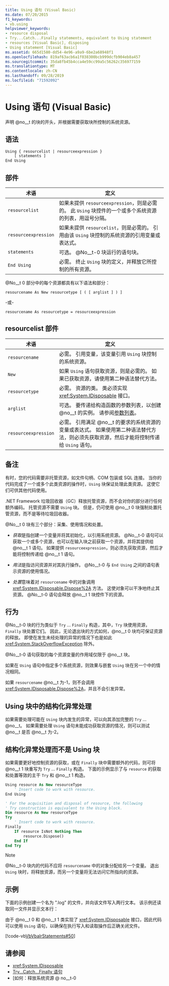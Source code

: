 ```yaml
---
title: Using 语句 (Visual Basic)
ms.date: 07/20/2015
f1_keywords:
- vb.using
helpviewer_keywords:
- resource disposal
- Try...Catch...Finally statements, equivalent to Using statement
- resources [Visual Basic], disposing
- Using statement [Visual Basic]
ms.assetid: 665d1580-dd54-4e96-a9a9-6be2a68948f1
ms.openlocfilehash: 819af63acb6a1f038300bcb999dcfb904eb8a457
ms.sourcegitcommit: 35da8fb45b4cca4e59cc99a5c56262c356977159
ms.translationtype: MT
ms.contentlocale: zh-CN
ms.lasthandoff: 09/28/2019
ms.locfileid: "71592092"
---
```

# <a name="using-statement-visual-basic"></a>Using 语句 (Visual Basic)

声明 @no__t 的块的开头，并根据需要获取块所控制的系统资源。

## <a name="syntax"></a>语法

```vb
Using { resourcelist | resourceexpression }
    [ statements ]
End Using
```

## <a name="parts"></a>部件

|术语|定义|  
|---|---|  
|`resourcelist`|如果未提供 `resourceexpression`，则是必需的。 此 `Using` 块控件的一个或多个系统资源的列表，用逗号分隔。|  
|`resourceexpression`|如果未提供 `resourcelist`，则是必需的。 引用由该 `Using` 块控制的系统资源的引用变量或表达式。|  
|`statements`|可选。 @No__t-0 块运行的语句块。|  
|`End Using`|必需。 终止 `Using` 块的定义，并释放它所控制的所有资源。|  

 @No__t 0 部分中的每个资源都具有以下语法和部分：

 `resourcename As New resourcetype [ ( [ arglist ] ) ]`

 -或-

 `resourcename As resourcetype = resourceexpression`

## <a name="resourcelist-parts"></a>resourcelist 部件

|术语|定义|  
|---|---|  
|`resourcename`|必需。 引用变量，该变量引用 `Using` 块控制的系统资源。|  
|`New`|如果 `Using` 语句获取资源，则是必需的。 如果已获取资源，请使用第二种语法替代方法。|  
|`resourcetype`|必需。 资源的类。 类必须实现 <xref:System.IDisposable> 接口。|  
|`arglist`|可选。 要传递给构造函数的参数列表，以创建 @no__t 的实例。 请参阅[参数列表](parameter-list.md)。|  
|`resourceexpression`|必需。 引用满足 @no__t 的要求的系统资源的变量或表达式。 如果使用第二种语法替代方法，则必须先获取资源，然后才能将控制传递给 `Using` 语句。|  
  
## <a name="remarks"></a>备注

 有时，您的代码需要非托管资源，如文件句柄、COM 包装或 SQL 连接。 当你的代码完成了一个或多个此类资源的操作时，`Using` 块保证处理此类资源。 这使它们可供其他代码使用。

 .NET Framework 垃圾回收器（GC）释放托管资源，而不会对你的部分进行任何额外编码。 托管资源不需要 `Using` 块。 但是，仍可使用 @no__t 0 块强制处置托管资源，而不是等待垃圾回收器。

 @No__t 0 块有三个部分：采集、使用情况和处置。

- *获取*是指创建一个变量并将其初始化，以引用系统资源。 @No__t-0 语句可以获取一个或多个资源，也可以在输入块之前获取一个资源，并将其提供给 @no__t 1 语句。 如果提供 `resourceexpression`，则必须先获取资源，然后才能将控制传递给 @no__t 1 语句。

- *用法*是指访问资源并对其执行操作。 @No__t-0 与 `End Using` 之间的语句表示资源的使用情况。

- *处置*意味着对 `resourcename` 中的对象调用 <xref:System.IDisposable.Dispose%2A> 方法。 这使对象可以干净地终止其资源。 @No__t-0 语句会释放 @no__t 1 块控件下的资源。

## <a name="behavior"></a>行为

 @No__t-0 块的行为类似于 `Try` ... `Finally` 构造，其中，`Try` 块使用资源，`Finally` 块处置它们。 因此，无论退出块的方式如何，@no__t 0 块均可保证资源的释放。 即使在发生未经处理的异常的情况下也是如此 <xref:System.StackOverflowException> 除外。

 @No__t-0 语句获取的每个资源变量的作用域仅限于 @no__t 块。

 如果在 `Using` 语句中指定多个系统资源，则效果与嵌套 `Using` 块在另一个中的情况相同。

 如果 `resourcename` @no__t 为-1，则不会调用 <xref:System.IDisposable.Dispose%2A>，并且不会引发异常。

## <a name="structured-exception-handling-within-a-using-block"></a>Using 块中的结构化异常处理

 如果需要处理可能在 `Using` 块内发生的异常，可以向其添加完整的 `Try` ... @no__t。 如果需要处理 `Using` 语句未能成功获取资源的情况，则可以测试 @no__t 是否 @no__t 为-2。

## <a name="structured-exception-handling-instead-of-a-using-block"></a>结构化异常处理而不是 Using 块

 如果需要更好地控制资源的获取，或在 `Finally` 块中需要额外的代码，则可将 @no__t 1 块重写为 `Try` ... `Finally` 构造。 下面的示例显示了与 `resource` 的获取和处置等效的主干 `Try` 和 @no__t 1 构造。

```vb
Using resource As New resourceType
    ' Insert code to work with resource.
End Using

' For the acquisition and disposal of resource, the following  
' Try construction is equivalent to the Using block.
Dim resource As New resourceType
Try
    ' Insert code to work with resource.
Finally
    If resource IsNot Nothing Then
        resource.Dispose()
    End If
End Try
```

> [!NOTE]
> @No__t-0 块内的代码不应将 `resourcename` 中的对象分配给另一个变量。 退出 `Using` 块时，将释放资源，而另一个变量将无法访问它所指向的资源。

## <a name="example"></a>示例

 下面的示例创建一个名为 ".log" 的文件，并向该文件写入两行文本。 该示例还读取同一文件并显示文本行：

 由于 @no__t 0 和 @no__t 1 类实现了 <xref:System.IDisposable> 接口，因此代码可以使用 `Using` 语句，以确保在执行写入和读取操作后正确关闭文件。

 [!code-vb[VbVbalrStatements#50](~/samples/snippets/visualbasic/VS_Snippets_VBCSharp/VbVbalrStatements/VB/Class1.vb#50)]

## <a name="see-also"></a>请参阅

- <xref:System.IDisposable>
- [Try...Catch...Finally 语句](try-catch-finally-statement.md)
- [如何：释放系统资源 @ no__t-0
